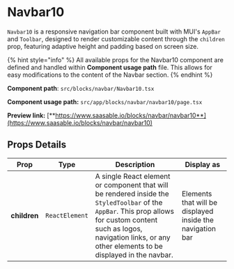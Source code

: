 # Navbar10

`Navbar10` is a responsive navigation bar component built with MUI's `AppBar` and `Toolbar`, designed to render customizable content through the `children` prop, featuring adaptive height and padding based on screen size.

{% hint style="info" %}
All available props for the Navbar10 component are defined and handled within **Component usage path** file. This allows for easy modifications to the content of the Navbar section.
{% endhint %}

**Component path**: `src/blocks/navbar/Navbar10.tsx`

**Component usage path:**  `src/app/blocks/navbar/navbar10/page.tsx`

**Preview link:** [**https://www.saasable.io/blocks/navbar/navbar10**](https://www.saasable.io/blocks/navbar/navbar10)

## Props Details

| Prop         | Type           | Description                                                                                                                                                                                                                     | Display as                                                |
| ------------ | -------------- | ------------------------------------------------------------------------------------------------------------------------------------------------------------------------------------------------------------------------------- | --------------------------------------------------------- |
| **children** | `ReactElement` | A single React element or component that will be rendered inside the `StyledToolbar` of the `AppBar`. This prop allows for custom content such as logos, navigation links, or any other elements to be displayed in the navbar. | Elements that will be displayed inside the navigation bar |
